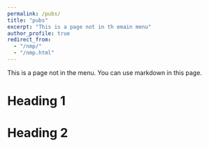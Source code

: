 ```yaml
---
permalink: /pubs/
title: "pubs"
excerpt: "This is a page not in th emain menu"
author_profile: true
redirect_from: 
  - "/nmp/"
  - "/nmp.html"
---
```


This is a page not in the menu. You can use markdown in this page.

Heading 1
======

Heading 2
======
